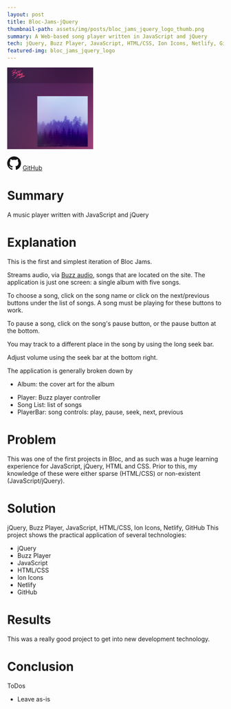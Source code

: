 ```yaml
---
layout: post
title: Bloc-Jams-jQuery
thumbnail-path: assets/img/posts/bloc_jams_jquery_logo_thumb.png
summary: A Web-based song player written in JavaScript and jQuery
tech: jQuery, Buzz Player, JavaScript, HTML/CSS, Ion Icons, Netlify, GitHub
featured-img: bloc_jams_jquery_logo
---
```

[1]: https://bloc-jams-jquery-dsa027.netlify.com/
[2]: /assets/img/posts/bloc_jams_jquery_logo_thumb.png
[![Heroku][2]][1]

![]( /assets/img/GitHub-Mark-32px.png "GitHub")
[GitHub](https://github.com/dsa027/bloc-jams-jquery)

# Summary

  A music player written with JavaScript and jQuery

# Explanation

  This is the first and simplest iteration of Bloc Jams.

  Streams audio, via [Buzz audio](http://buzz.jaysalvat.com/), songs that are located on the site. The application is just one screen: a single album with five songs.

  To choose a song, click on the song name or click on the next/previous buttons under the list of songs. A song must be playing for these buttons to work.

  To pause a song, click on the song's pause button, or the pause button at the bottom.

  You may track to a different place in the song by using the long seek bar.

  Adjust volume using the seek bar at the bottom right.

  The application is generally broken down by
  - Album: the cover art for the album
  + Player: Buzz player controller
  + Song List: list of songs
  + PlayerBar: song controls: play, pause, seek, next, previous

# Problem

  This was one of the first projects in Bloc, and as such was a huge learning experience for JavaScript, jQuery, HTML and CSS. Prior to this, my knowledge of these were either sparse (HTML/CSS) or non-existent (JavaScript/jQuery).

# Solution
jQuery, Buzz Player, JavaScript, HTML/CSS, Ion Icons, Netlify, GitHub
  This project shows the practical application of several technologies:
  - jQuery
  - Buzz Player
  - JavaScript
  - HTML/CSS
  - Ion Icons
  - Netlify
  - GitHub

# Results

  This was a really good project to get into new development technology.

# Conclusion
  ToDos
  - Leave as-is
